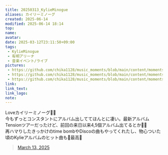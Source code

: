 ```yaml
---
title: 20250313_KylieMinogue
aliases: カイリーミノーグ
created: 2025-06-14
modified: 2025-06-14 18:14
top: 
name:
avatar:
date: 2025-03-12T23:11:50+09:00
tags:
 - KylieMinogue
 - 有明アリーナ
 - 音楽イベント/ライブ
pictures:
 - https://github.com/chika1128/music_moments/blob/main/content/moments/img/20250318_KylieMinogue1.jpg?raw=true
 - https://github.com/chika1128/music_moments/blob/main/content/moments/img/20250318_KylieMinogue_IMG_2117.jpg?raw=true
 - https://github.com/chika1128/music_moments/blob/main/content/moments/img/20250318_KylieMinogue_IMG_2153.jpg?raw=true
link:
link_text:
link_logo:
note:
---
```



<!-- 以下はHUGOmoments用のプロパティ項目
top: 上に置く (モーメントを上に置きたい場合は、値を 0 より大きい整数に設定します。値が小さいほど前が高くなります。たとえば、1 はモーメントを上に置きます)
name: 名前（未記入の場合は初期設定の名前になります）
avatar: アバター（未記入の場合はデフォルトのアバターセットとなります）
date: リリース時間
tags: モーメントにタグを追加する  ※HUGOmomentsとObsidianとで共通プロパティ
pictures: 追加情報タイプ 1: 単一画像
link: 追加情報タイプ 2: Web リンク
link_text: 必須、リンクによって表示されるテキスト；
link：必須、ウェブリンク；
link_logo: オプションの Web ページ ロゴ。対応するアイコンを自動的に検索する一部の Web サイトをサポートするようになりました。自分でアイコンを追加する必要はありません
link_text：必須、リンクによって表示されるテキスト；
note: 備考
-->
<!-- 以下にテキストを書き始めます --->




Loveカイリーミノーグ🥰🫶  
今もずっとコンスタントにアルバム出しててほんとに凄い。最新アルバムTensionツアーだったけど、前回の来日以来4,5個アルバム出てるとか🤣✨  
再ハマりしたきっかけのtime bombやDiscoの曲もやってくれたし、物心ついた頃のKylieアルバムのヒット曲も🥳最高🫶  


<blockquote class="twitter-tweet" data-media-max-width="560">
<a href="https://twitter.com/ct_902/status/1899984464190857569?ref_src=twsrc%5Etfw">March 13, 2025</a>
</blockquote>
<script async src="https://platform.twitter.com/widgets.js" charset="utf-8"></script>